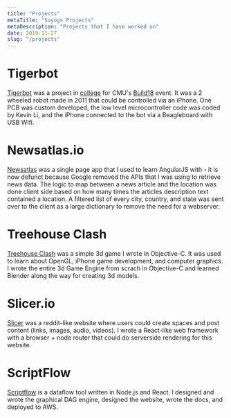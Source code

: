 ```yaml
---
title: "Projects"
metaTitle: "Suyogs Projects"
metaDescription: "Projects that I have worked on"
date: 2019-11-27
slug: "/projects"
---
```


# Tigerbot
[Tigerbot](https://github.com/Flux159/Tigerbot/wiki) was a project in [college](https://www.cmu.edu/) for CMU's [Build18](http://www.build18.org/) event. It was a 2 wheeled robot made in 2011 that could be controlled via an iPhone. One PCB was custom developed, the low level microcontroller code was coded by Kevin Li, and the iPhone connected to the bot via a Beagleboard with USB Wifi.

# Newsatlas.io
[Newsatlas](http://newsatlas.io/) was a single page app that I used to learn AngularJS with - it is now defunct because Google removed the APIs that I was using to retrieve news data. The logic to map between a news article and the location was done client side based on how many times the articles description text contained a location. A filtered list of every city, country, and state was sent over to the client as a large dictionary to remove the need for a webserver.

# Treehouse Clash
[Treehouse Clash](http://www.chronotale.com/treehouse-clash.html) was a simple 3d game I wrote in Objective-C. It was used to learn about OpenGL, iPhone game development, and computer graphics. I wrote the entire 3d Game Engine from scrach in Objective-C and learned Blender along the way for creating 3d models.

# Slicer.io
[Slicer](https://www.reddit.com/r/slicer/) was a reddit-like website where users could create spaces and post content (links, images, audio, videos). I wrote a React-like web framework with a browser + node router that could do serverside rendering for this website.

# ScriptFlow
[Scriptflow](https://scriptflow.io/) is a dataflow tool written in Node.js and React. I designed and wrote the graphical DAG engine, designed the website, wrote the docs, and deployed to AWS. 
